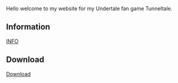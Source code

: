 
Hello welcome to my website for my Undertale fan game Tunneltale.

## Information

[INFO](https://dreamer99aaa.github.io/tunneltale/info)

## Download

[Download](https://dreamer99aaa.github.io/tunneltale/download)
